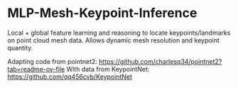 # MLP-Mesh-Keypoint-Inference
Local + global feature learning and reasoning to locate keypoints/landmarks on point cloud mesh data. Allows dynamic mesh resolution and keypoint quantity.




Adapting code from pointnet2: https://github.com/charlesq34/pointnet2?tab=readme-ov-file
With data from KeypointNet: https://github.com/qq456cvb/KeypointNet
